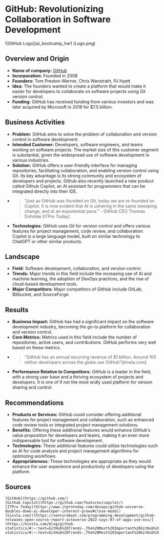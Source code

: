 # GitHub: Revolutionizing Collaboration in Software Development
![GitHub Logo](ai_bootcamp_hw1
/Logo.png)

## Overview and Origin

- **Name of company:** [GitHub](https://github.com/)
- **Incorporation:** Founded in 2008
- **Founders:** Tom Preston-Werner, Chris Wanstrath, PJ Hyett
- **Idea:** The founders wanted to create a platform that would make it easier for developers to collaborate on software projects using Git version control.
- **Funding:** GitHub has received funding from various investors and was later acquired by Microsoft in 2018 for $7.5 billion.

## Business Activities

- **Problem:** GitHub aims to solve the problem of collaboration and version control in software development.
- **Intended Customer:** Developers, software engineers, and teams working on software projects. The market size of this customer segment is substantial, given the widespread use of software development in various industries.
- **Solution:** GitHub offers a user-friendly interface for managing repositories, facilitating collaboration, and enabling version control using Git. Its key advantage is its strong community and ecosystem of developers and projects. Github also recently launched a new product called Github Copilot, an AI assistant for programmers that can be integrated directly into their IDE.
- > "Just as GitHub was founded on Git, today we are re-founded on Copilot. It is now evident that AI is ushering in the same sweeping change, and at an exponential pace." - GitHub CEO Thomas Dohmke [ITPro Today]
- **Technologies:** GitHub uses Git for version control and offers various features for project management, code review, and collaboration. Copilot is a large language model, built on similar technology to ChatGPT or other similar products. 

## Landscape

- **Field:** Software development, collaboration, and version control.
- **Trends:** Major trends in this field include the increasing use of AI and machine learning, the adoption of DevOps practices, and the rise of cloud-based development tools.
- **Major Competitors:** Major competitors of GitHub include GitLab, Bitbucket, and SourceForge.

## Results

- **Business Impact:** GitHub has had a significant impact on the software development industry, becoming the go-to platform for collaboration and version control.
- **Core Metrics:** Metrics used in this field include the number of repositories, active users, and contributions. GitHub performs very well based on these metrics.
- > "GitHub has an annual recurring revenue of $1 billion. Around 100 million developers across the globe use GitHub"[kinsta.com]
- **Performance Relative to Competitors:** GitHub is a leader in the field, with a strong user base and a thriving ecosystem of projects and developers. It is one of if not the most widly used platform for version sharing and control. 

## Recommendations

- **Products or Services:** GitHub could consider offering additional features for project management and collaboration, such as enhanced code review tools or integrated project management solutions.
- **Benefits:** Offering these additional features would enhance GitHub's value proposition for developers and teams, making it an even more indispensable tool for software development.
- **Technologies:** These additional features could utilize technologies such as AI for code analysis and project management algorithms for optimizing workflows.
- **Appropriateness:** These technologies are appropriate as they would enhance the user experience and productivity of developers using the platform.

## Sources
    [GitHub](https://github.com/)
    [Github Copilot](https://github.com/features/copilot/)
    [ITPro Today](https://www.itprotoday.com/devops/github-universe-doubles-down-ai-developer-interest-grows#close-modal)
    [kinsta.com]([https://venturebeat.com/programming-development/github-releases-open-source-report-octoverse-2022-says-97-of-apps-use-oss/](https://kinsta.com/blog/github-statistics/#:~:text=GitHub%20Trends-,The%20Most%20Important%20GitHub%20Statistics,source%20contributions%20on%20the%20platform.)https://kinsta.com/blog/github-statistics/#:~:text=GitHub%20Trends-,The%20Most%20Important%20GitHub%20Statistics,source%20contributions%20on%20the%20platform.)
